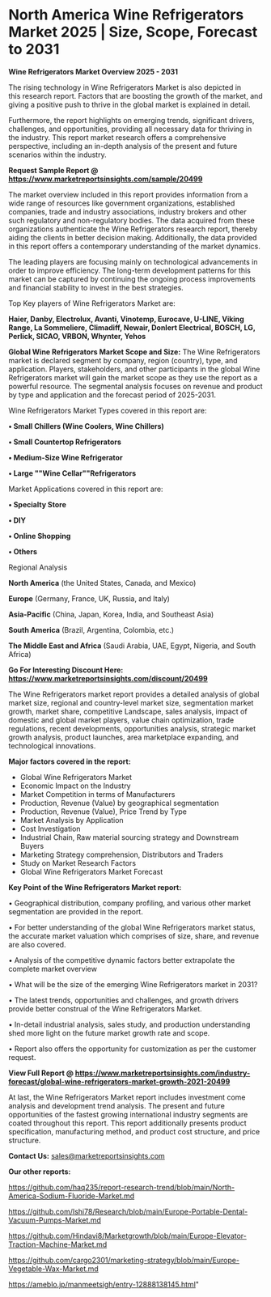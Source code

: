 # North America Wine Refrigerators Market 2025 | Size, Scope, Forecast to 2031

<Strong> Wine Refrigerators Market Overview 2025 - 2031</strong>

The rising technology in Wine Refrigerators Market is also depicted in this research report. Factors that are boosting the growth of the market, and giving a positive push to thrive in the global market is explained in detail.

Furthermore, the report highlights on emerging trends, significant drivers, challenges, and opportunities, providing all necessary data for thriving in the industry. This report market research offers a comprehensive perspective, including an in-depth analysis of the present and future scenarios within the industry.

<strong>Request Sample Report @ <a href=https://www.marketreportsinsights.com/sample/20499>https://www.marketreportsinsights.com/sample/20499</a></strong>

The market overview included in this report provides information from a wide range of resources like government organizations, established companies, trade and industry associations, industry brokers and other such regulatory and non-regulatory bodies. The data acquired from these organizations authenticate the Wine Refrigerators research report, thereby aiding the clients in better decision making. Additionally, the data provided in this report offers a contemporary understanding of the market dynamics.

The leading players are focusing mainly on technological advancements in order to improve efficiency. The long-term development patterns for this market can be captured by continuing the ongoing process improvements and financial stability to invest in the best strategies.

Top Key players of Wine Refrigerators Market are:

<strong>Haier, Danby, Electrolux, Avanti, Vinotemp, Eurocave, U-LINE, Viking Range, La Sommeliere, Climadiff, Newair, Donlert Electrical, BOSCH, LG, Perlick, SICAO, VRBON, Whynter, Yehos</strong>

<strong><b>Global Wine Refrigerators Market Scope and Size:</b></strong>
The Wine Refrigerators market is declared segment by company, region (country), type, and application. Players, stakeholders, and other participants in the global Wine Refrigerators market will gain the market scope as they use the report as a powerful resource. The segmental analysis focuses on revenue and product by type and application and the forecast period of 2025-2031.

Wine Refrigerators Market Types covered in this report are:

<strong>• Small Chillers (Wine Coolers, Wine Chillers)

• Small Countertop Refrigerators

• Medium-Size Wine Refrigerator

• Large ""Wine Cellar""Refrigerators</strong>

Market Applications covered in this report are:

<strong>• Specialty Store

• DIY

• Online Shopping

• Others</strong> 

Regional Analysis

<strong>North America</strong> (the United States, Canada, and Mexico)

<strong>Europe</strong> (Germany, France, UK, Russia, and Italy)

<strong>Asia-Pacific</strong> (China, Japan, Korea, India, and Southeast Asia)

<strong>South America</strong> (Brazil, Argentina, Colombia, etc.)

<strong>The Middle East and Africa</strong> (Saudi Arabia, UAE, Egypt, Nigeria, and South Africa)

<strong>Go For Interesting Discount Here: <a href=https://www.marketreportsinsights.com/discount/20499>https://www.marketreportsinsights.com/discount/20499</a></strong>

The Wine Refrigerators market report provides a detailed analysis of global market size, regional and country-level market size, segmentation market growth, market share, competitive Landscape, sales analysis, impact of domestic and global market players, value chain optimization, trade regulations, recent developments, opportunities analysis, strategic market growth analysis, product launches, area marketplace expanding, and technological innovations.

<strong><b>Major factors covered in the report:</b></strong>
<ul>
  <li>Global Wine Refrigerators Market </li>
  <li>Economic Impact on the Industry</li>
  <li>Market Competition in terms of Manufacturers</li>
  <li>Production, Revenue (Value) by geographical segmentation</li>
  <li>Production, Revenue (Value), Price Trend by Type</li>
  <li>Market Analysis by Application</li>
  <li>Cost Investigation</li>
  <li>Industrial Chain, Raw material sourcing strategy and Downstream Buyers</li>
  <li>Marketing Strategy comprehension, Distributors and Traders</li>
  <li>Study on Market Research Factors</li>
  <li>Global Wine Refrigerators Market Forecast</li>
</ul>

<strong><b>Key Point of the Wine Refrigerators Market report:</b></strong>

• Geographical distribution, company profiling, and various other market segmentation are provided in the report.

• For better understanding of the global Wine Refrigerators market status, the accurate market valuation which comprises of size, share, and revenue are also covered.

• Analysis of the competitive dynamic factors better extrapolate the complete market overview

• What will be the size of the emerging Wine Refrigerators market in 2031?

• The latest trends, opportunities and challenges, and growth drivers provide better construal of the Wine Refrigerators Market.

• In-detail industrial analysis, sales study, and production understanding shed more light on the future market growth rate and scope.

• Report also offers the opportunity for customization as per the customer request.

<strong><b>View Full Report @ <a href=https://www.marketreportsinsights.com/industry-forecast/global-wine-refrigerators-market-growth-2021-20499>https://www.marketreportsinsights.com/industry-forecast/global-wine-refrigerators-market-growth-2021-20499</a></b></strong>


At last, the Wine Refrigerators Market report includes investment come analysis and development trend analysis. The present and future opportunities of the fastest growing international industry segments are coated throughout this report. This report additionally presents product specification, manufacturing method, and product cost structure, and price structure.

<strong>Contact Us:</strong>
sales@marketreportsinsights.com

<strong>Our other reports:</strong>

<a href=https://github.com/haq235/report-research-trend/blob/main/North-America-Sodium-Fluoride-Market.md>https://github.com/haq235/report-research-trend/blob/main/North-America-Sodium-Fluoride-Market.md</a>

<a href=https://github.com/Ishi78/Research/blob/main/Europe-Portable-Dental-Vacuum-Pumps-Market.md>https://github.com/Ishi78/Research/blob/main/Europe-Portable-Dental-Vacuum-Pumps-Market.md</a>

<a href=https://github.com/Hindavi8/Marketgrowth/blob/main/Europe-Elevator-Traction-Machine-Market.md>https://github.com/Hindavi8/Marketgrowth/blob/main/Europe-Elevator-Traction-Machine-Market.md</a>

<a href=https://github.com/cargo2301/marketing-strategy/blob/main/Europe-Vegetable-Wax-Market.md>https://github.com/cargo2301/marketing-strategy/blob/main/Europe-Vegetable-Wax-Market.md</a>

<a href=https://ameblo.jp/manmeetsigh/entry-12888138145.html>https://ameblo.jp/manmeetsigh/entry-12888138145.html</a>"
